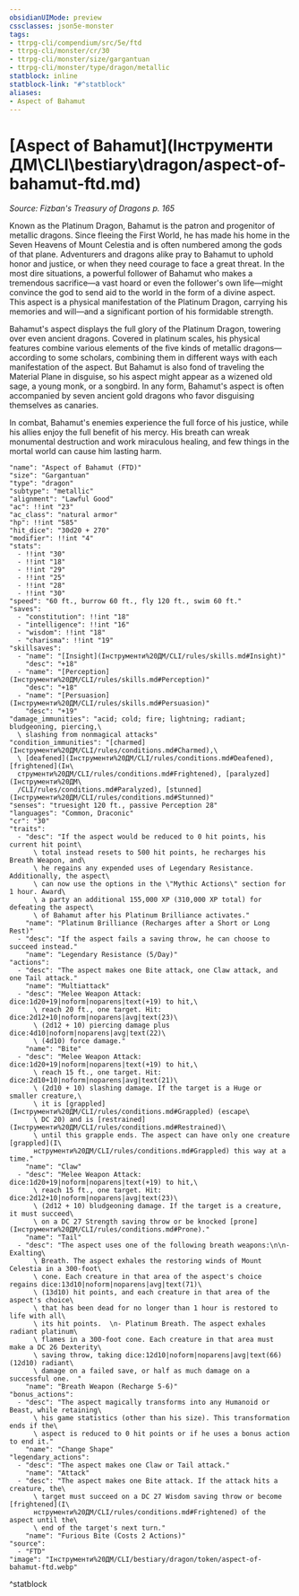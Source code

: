```yaml
---
obsidianUIMode: preview
cssclasses: json5e-monster
tags:
- ttrpg-cli/compendium/src/5e/ftd
- ttrpg-cli/monster/cr/30
- ttrpg-cli/monster/size/gargantuan
- ttrpg-cli/monster/type/dragon/metallic
statblock: inline
statblock-link: "#^statblock"
aliases:
- Aspect of Bahamut
---
```

# [Aspect of Bahamut](Інструменти ДМ\CLI\bestiary\dragon/aspect-of-bahamut-ftd.md)
*Source: Fizban's Treasury of Dragons p. 165*  

Known as the Platinum Dragon, Bahamut is the patron and progenitor of metallic dragons. Since fleeing the First World, he has made his home in the Seven Heavens of Mount Celestia and is often numbered among the gods of that plane. Adventurers and dragons alike pray to Bahamut to uphold honor and justice, or when they need courage to face a great threat. In the most dire situations, a powerful follower of Bahamut who makes a tremendous sacrifice—a vast hoard or even the follower's own life—might convince the god to send aid to the world in the form of a divine aspect. This aspect is a physical manifestation of the Platinum Dragon, carrying his memories and will—and a significant portion of his formidable strength.

Bahamut's aspect displays the full glory of the Platinum Dragon, towering over even ancient dragons. Covered in platinum scales, his physical features combine various elements of the five kinds of metallic dragons—according to some scholars, combining them in different ways with each manifestation of the aspect. But Bahamut is also fond of traveling the Material Plane in disguise, so his aspect might appear as a wizened old sage, a young monk, or a songbird. In any form, Bahamut's aspect is often accompanied by seven ancient gold dragons who favor disguising themselves as canaries.

In combat, Bahamut's enemies experience the full force of his justice, while his allies enjoy the full benefit of his mercy. His breath can wreak monumental destruction and work miraculous healing, and few things in the mortal world can cause him lasting harm.

```statblock
"name": "Aspect of Bahamut (FTD)"
"size": "Gargantuan"
"type": "dragon"
"subtype": "metallic"
"alignment": "Lawful Good"
"ac": !!int "23"
"ac_class": "natural armor"
"hp": !!int "585"
"hit_dice": "30d20 + 270"
"modifier": !!int "4"
"stats":
  - !!int "30"
  - !!int "18"
  - !!int "29"
  - !!int "25"
  - !!int "28"
  - !!int "30"
"speed": "60 ft., burrow 60 ft., fly 120 ft., swim 60 ft."
"saves":
  - "constitution": !!int "18"
  - "intelligence": !!int "16"
  - "wisdom": !!int "18"
  - "charisma": !!int "19"
"skillsaves":
  - "name": "[Insight](Інструменти%20ДМ/CLI/rules/skills.md#Insight)"
    "desc": "+18"
  - "name": "[Perception](Інструменти%20ДМ/CLI/rules/skills.md#Perception)"
    "desc": "+18"
  - "name": "[Persuasion](Інструменти%20ДМ/CLI/rules/skills.md#Persuasion)"
    "desc": "+19"
"damage_immunities": "acid; cold; fire; lightning; radiant; bludgeoning, piercing,\
  \ slashing from nonmagical attacks"
"condition_immunities": "[charmed](Інструменти%20ДМ/CLI/rules/conditions.md#Charmed),\
  \ [deafened](Інструменти%20ДМ/CLI/rules/conditions.md#Deafened), [frightened](Ін\
  струменти%20ДМ/CLI/rules/conditions.md#Frightened), [paralyzed](Інструменти%20ДМ\
  /CLI/rules/conditions.md#Paralyzed), [stunned](Інструменти%20ДМ/CLI/rules/conditions.md#Stunned)"
"senses": "truesight 120 ft., passive Perception 28"
"languages": "Common, Draconic"
"cr": "30"
"traits":
  - "desc": "If the aspect would be reduced to 0 hit points, his current hit point\
      \ total instead resets to 500 hit points, he recharges his Breath Weapon, and\
      \ he regains any expended uses of Legendary Resistance. Additionally, the aspect\
      \ can now use the options in the \"Mythic Actions\" section for 1 hour. Award\
      \ a party an additional 155,000 XP (310,000 XP total) for defeating the aspect\
      \ of Bahamut after his Platinum Brilliance activates."
    "name": "Platinum Brilliance (Recharges after a Short or Long Rest)"
  - "desc": "If the aspect fails a saving throw, he can choose to succeed instead."
    "name": "Legendary Resistance (5/Day)"
"actions":
  - "desc": "The aspect makes one Bite attack, one Claw attack, and one Tail attack."
    "name": "Multiattack"
  - "desc": "Melee Weapon Attack: dice:1d20+19|noform|noparens|text(+19) to hit,\
      \ reach 20 ft., one target. Hit: dice:2d12+10|noform|noparens|avg|text(23)\
      \ (2d12 + 10) piercing damage plus dice:4d10|noform|noparens|avg|text(22)\
      \ (4d10) force damage."
    "name": "Bite"
  - "desc": "Melee Weapon Attack: dice:1d20+19|noform|noparens|text(+19) to hit,\
      \ reach 15 ft., one target. Hit: dice:2d10+10|noform|noparens|avg|text(21)\
      \ (2d10 + 10) slashing damage. If the target is a Huge or smaller creature,\
      \ it is [grappled](Інструменти%20ДМ/CLI/rules/conditions.md#Grappled) (escape\
      \ DC 20) and is [restrained](Інструменти%20ДМ/CLI/rules/conditions.md#Restrained)\
      \ until this grapple ends. The aspect can have only one creature [grappled](І\
      нструменти%20ДМ/CLI/rules/conditions.md#Grappled) this way at a time."
    "name": "Claw"
  - "desc": "Melee Weapon Attack: dice:1d20+19|noform|noparens|text(+19) to hit,\
      \ reach 15 ft., one target. Hit: dice:2d12+10|noform|noparens|avg|text(23)\
      \ (2d12 + 10) bludgeoning damage. If the target is a creature, it must succeed\
      \ on a DC 27 Strength saving throw or be knocked [prone](Інструменти%20ДМ/CLI/rules/conditions.md#Prone)."
    "name": "Tail"
  - "desc": "The aspect uses one of the following breath weapons:\n\n- Exalting\
      \ Breath. The aspect exhales the restoring winds of Mount Celestia in a 300-foot\
      \ cone. Each creature in that area of the aspect's choice regains dice:13d10|noform|noparens|avg|text(71)\
      \ (13d10) hit points, and each creature in that area of the aspect's choice\
      \ that has been dead for no longer than 1 hour is restored to life with all\
      \ its hit points.  \n- Platinum Breath. The aspect exhales radiant platinum\
      \ flames in a 300-foot cone. Each creature in that area must make a DC 26 Dexterity\
      \ saving throw, taking dice:12d10|noform|noparens|avg|text(66) (12d10) radiant\
      \ damage on a failed save, or half as much damage on a successful one.  "
    "name": "Breath Weapon (Recharge 5-6)"
"bonus_actions":
  - "desc": "The aspect magically transforms into any Humanoid or Beast, while retaining\
      \ his game statistics (other than his size). This transformation ends if the\
      \ aspect is reduced to 0 hit points or if he uses a bonus action to end it."
    "name": "Change Shape"
"legendary_actions":
  - "desc": "The aspect makes one Claw or Tail attack."
    "name": "Attack"
  - "desc": "The aspect makes one Bite attack. If the attack hits a creature, the\
      \ target must succeed on a DC 27 Wisdom saving throw or become [frightened](І\
      нструменти%20ДМ/CLI/rules/conditions.md#Frightened) of the aspect until the\
      \ end of the target's next turn."
    "name": "Furious Bite (Costs 2 Actions)"
"source":
  - "FTD"
"image": "Інструменти%20ДМ/CLI/bestiary/dragon/token/aspect-of-bahamut-ftd.webp"
```
^statblock